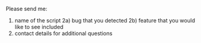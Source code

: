 Please send me:
1) name of the script
2a) bug that you detected
2b) feature that you would like to see included
3) contact details for additional questions
